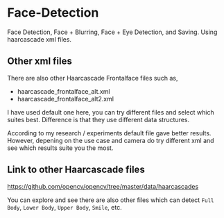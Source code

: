 # Face-Detection
Face Detection, Face + Blurring, Face + Eye Detection, and Saving. Using haarcascade xml files.


## Other xml files

There are also other Haarcascade Frontalface files such as,

- haarcascade_frontalface_alt.xml
- haarcascade_frontalface_alt2.xml

I have used default one here, you can try different files and select which suites best. Difference is that they use different data structures.

According to my research / experiments default file gave better results. However, depening on the use case and camera do try different xml and see which results suite you the most.


## Link to other Haarcascade files

https://github.com/opencv/opencv/tree/master/data/haarcascades


You can explore and see there are also other files which can detect `Full Body`, `Lower Body`, `Upper Body`, `Smile`, etc.
